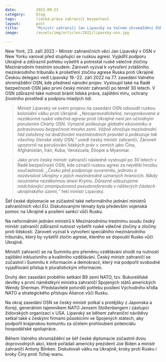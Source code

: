 ```yaml
---
date:         2022-09-23
category:     blog
tags:         lidská-práva zahraničí bezpečnost 
layout:       post
title:        "Ministr zahraničí Jan Lipavský na Valném shromáždění OSN vyzval ke krokům proti Rusku"
image:        /assets/img/articles/2022/lipavsky-osn.jpg

---
```


New York, 23. září 2022 – Ministr zahraničních věcí Jan Lipavský v OSN v New Yorku varoval před stupňující se ruskou agresí. Vyjádřil podporu Ukrajině a zdůraznil potřebu vyšetřit a potrestat ruské válečné zločiny Mezinárodním trestním soudem. Zároveň vyzval k vytvoření zvláštního mezinárodního tribunálu k prošetření zločinu agrese Ruska proti Ukrajině. Českou delegaci vedl Lipavský 19.-22. září 2022 na 77. zasedání Valného shromáždění OSN, kde přednesl národní projev. Vystoupil také na Radě bezpečnosti OSN jako první český ministr zahraničí po téměř 30 letech. V OSN zdůraznil také nutnost bránit lidská práva, zajištění míru, ochrany životního prostředí a podporu mladých lidí.

> Ministr Lipavský ve svém projevu na zasedání OSN odsoudil ruskou koloniální válku proti Ukrajině. *„Neospravedlnitelná, nevyprokovaná a nezákonná ruská válečná agrese proti Ukrajině není jen očividným porušením Charty OSN. Výrazně poškozuje globální ekonomiku a potravinovou bezpečnost mnoha zemí. Vážně ohrožuje mezinárodní řád založený na dodržování mezinárodních pravidel a poškozuje tak všechny členské státy OSN,“* uvedl český ministr zahraničí. Zároveň upozornil na porušování lidských práv v zemích jako Čína, Afghánistán, Írán, Kuba, Venezuela, Etiopie a Myanmar.

> Jako první český ministr zahraničí následně vystoupil po 30 letech v Radě bezpečnosti OSN, kde označil ruskou agresi za největší hrozbu součastnosti. *„Česko plně podporuje suverenitu, jednotu a nezávislost Ukrajiny v jejích mezinárodně uznaných hranicích. Nikdy neuznáme nezákonnou anexi Krymu. Důrazně odsuzujeme nadcházející zmanipulovaná pseudoreferenda v některých částech ukrajinského území,“* řekl ministr Lipavský.

Šéf české diplomacie se zúčastnil také neformálního jednání ministrů zahraničních věcí EU. Diskutovanými tématy byla především vojenská pomoc na Ukrajině a posílení sankcí vůči Rusku.

Na neformálním jednání ministrů k Mezinárodnímu trestnímu soudu český ministr zahraničí zdůraznil nutnost vyšetřit ruské válečné zločiny a zločiny proti lidskosti. Zároveň vyzval k vytvoření speciálního mezinárodního tribunálu, který by vyšetřil zločin agrese, kterého se dopouští Rusko vůči Ukrajině.

Ministři zahraničí se na Summitu pro přeměnu vzdělávání shodli na nutnosti zajištění inkluzivního a kvalitního vzdělávání. Český ministr zahraničí se zúčastnil i Summitu k informacím a demokracii, který má podpořit svobodné vyjadřování přístup k pluralistickým informacím.

Druhý den zasedání proběhlo setkání B9 zemí NATO, tzv. Bukurešťské devítky s první náměstkyní ministra zahraničí Spojených států amerických Wendy Sherman. Představitelé potvrdili potřebu posílení Východního křídla NATO a strategického přístupu Aliance vůči Rusku.

Na okraj zasedání OSN se český ministr potkal s protějšky z Japonska a Koreji, generálním tajemníkem NATO Jensem Stoltenbergem i zástupci židovských organizací v USA. Lipavský se během zahraniční návštěvy setkal také s českými firmami působícími ve Spojených státech, aby podpořil krajanskou komunitu za účelem prohloubení potenciálu hospodářské spolupráce.

Během Valného shromáždění se šéf české diplomacie zúčastnil dvou doprovodných akcí, které pořádali americký prezident Joe Biden a ministr zahraničí Antony Blinken. Diskutovali válku na Ukrajině, kroky proti Rusku i kroky Číny proti Tchaj-wanu.
